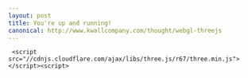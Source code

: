 ```yaml
---
layout: post
title: You're up and running!
canonical: http://www.kwallcompany.com/thought/webgl-threejs
---
```


     <script src="//cdnjs.cloudflare.com/ajax/libs/three.js/r67/three.min.js"></script><script>
<!--//--><![CDATA[// ><!--

   var scene = new THREE.Scene();
   var camera = new THREE.PerspectiveCamera(45, 640/480, 1, 1000);
   var renderer = new THREE.WebGLRenderer();
   renderer.setSize(640, 480);
   renderer.setClearColor(0x000000, 0);
   jQuery("#content article .field-name-body").append(renderer.domElement);
   jQuery("#content article .field-name-body canvas").css( {
    "margin": "1em auto",
    "display": "block"
    });

   var geometry = new THREE.BoxGeometry(1,1,1);
   var material = new THREE.MeshLambertMaterial({color: 0x00ff00});
   var cube = new THREE.Mesh(geometry, material);

   var fog = THREE.Fog(0x000000, 1, 5);
   var ambient = new THREE.AmbientLight( 0x101030 );
   var directionalLight = new THREE.DirectionalLight( 0xffffff, 0.5 );
   directionalLight.position.set( 0, 1, 0 );

   scene.add(cube);
   scene.fog = fog;
   scene.add(ambient);
   scene.add(directionalLight);

   camera.position.z = 2;
   var render = function () {
    requestAnimationFrame(render);
    cube.rotation.x += 0.01;
    cube.rotation.y += 0.01;
    renderer.render(scene, camera);
   };
   render();

//--><!]]>
</script><canvas width="1280" height="960" style="width: 640px; height: 480px; margin: 1em auto; display: block;"></canvas><p>Everything is moving away from the compiled native app and over to a more naturally cross platform ehh, platform: the web browser. While this has the advantage of (those not using IE) to have the same experience no matter what platform the site (hence to forth to be known as the webapp) is running on. This does still have some limitations. One relitively new api that has come out of this is WebGL</p>
<p><a href="http://www.khronos.org/webgl/wiki/Main_Page" target="_blank">WebGL </a>is a way for web developers to directly access the <a href="http://www.opengl.org/" target="_blank">OpenGL </a>apis. WebGL has shown some remarkable adoption over the past few years and I have to think this is due to it being based on the very stable open apis from OpenGL. If you have used OpenGL (or any 3D programming) there is alot to do before anything can be rendered to the screen. I am not talking about art assets either, I am talking about templated boilerplate code that makes this stuff very tedios to start with. Luckily there are lots of Javascript people writing libraries so I don't have to rewrite the same boiler-plate code over and over again.</p>
<h2>Enter Three.js</h2>
<p><a href="http://threejs.org/" target="_blank">Three.js is a boiler-plate framework for building WebGL</a> applications. It takes care of much of the work that normally comes from building 3D apps and you can get up and running with a few lines of code.</p>
<p>The code below is used to draw the spinning cube you see above.</p>
<pre>&lt;script src="//cdnjs.cloudflare.com/ajax/libs/three.js/r67/three.min.js"&gt;&lt;/script&gt;
&lt;script&gt;
   var scene = new THREE.Scene();
   var camera = new THREE.PerspectiveCamera(45, 640/480, 1, 1000);
   var renderer = new THREE.WebGLRenderer();
   renderer.setSize(640, 480);
   renderer.setClearColor(0x000000, 0);
   jQuery("#content article .field-name-body").append(renderer.domElement);
   jQuery("#content article .field-name-body canvas").css( {
    "margin": "1em auto",
    "display": "block"
    });

   var geometry = new THREE.BoxGeometry(1,1,1);
   var material = new THREE.MeshLambertMaterial({color: 0x00ff00});
   var cube = new THREE.Mesh(geometry, material);

   var fog = THREE.Fog(0x000000, 1, 5);
   var ambient = new THREE.AmbientLight( 0x101030 );
   var directionalLight = new THREE.DirectionalLight( 0xffffff, 0.5 );
   directionalLight.position.set( 0, 1, 0 );

   scene.add(cube);
   scene.fog = fog;
   scene.add(ambient);
   scene.add(directionalLight);

   camera.position.z = 2;
   var render = function () {
       requestAnimationFrame(render);
       cube.rotation.x += 0.01;
       cube.rotation.y += 0.01;
       renderer.render(scene, camera);
   };
   render();
&lt;/script&gt;</pre><h2>Lets dive into the code.</h2>
<pre>&lt;script src="//cdnjs.cloudflare.com/ajax/libs/three.js/r67/three.min.js"&gt;&lt;/script&gt;</pre><p>This first line just loads the current release of three.js from a cdn.</p>
<pre>   var scene = new THREE.Scene();
   var camera = new THREE.PerspectiveCamera(45, 640/480, 1, 1000);
   var renderer = new THREE.WebGLRenderer();
   renderer.setSize(640, 480);</pre><h2>Initialize!!</h2>
<p>First thing we do to initialize the scene, camera, and renderer.</p>
<ul><li>scene
<ul><li>The scene is an object that controls the 3D space that is rendered.</li>
</ul></li>
<li>camera
<ul><li>The cammera controls how the scene is rendered. Options include:
<ul><li>OrthographicCamera (no perspective, isometric view)</li>
<li>PerspectiveCamera (camera with perspective projection)</li>
</ul></li>
</ul></li>
<li>renderer
<ul><li>The renderer controls what is drawn on the screen and how. CanvasRenderer should be used in the case where WebGLRenderer is not supported. CanvasRenderer draws the scene as best as it can without GPU acceleration.</li>
</ul></li>
</ul><pre>   jQuery("#content article .field-name-body").append(renderer.domElement);
   jQuery("#content article .field-name-body canvas").css( {
    "margin": "1em auto",
    "display": "block"
    });</pre><p>The renderer will create a canvas DOM object to use to draw the scene to the browser window. However, you still have to add the canvas to the page or alternatively you can pass the canvas ellement to the renderer contructor. In this case we are using jQuery to prepend the canvas ellement into the body field of this article. We are also assigning some style to the canvas ellement.</p>
<pre>   var geometry = new THREE.BoxGeometry(1,1,1);
   var material = new THREE.MeshLambertMaterial({color: 0x00ff00});
   var cube = new THREE.Mesh(geometry, material);

   var fog = THREE.Fog(0x000000, 1, 5);
   var ambient = new THREE.AmbientLight( 0x101030 );
   var directionalLight = new THREE.DirectionalLight( 0xffffff, 0.5 );
   directionalLight.position.set( 0, 1, 0 );</pre><h2>geometry, material, and cube</h2>
<p>Geometry and matierials are used to define a renderable object in 3D space. The geometry defines the actual mesh of the object. The material defines how the object is seen. These two things are brought together to define the cube.</p>
<p>Geomety is farily simple, the material is where things get interesting. Polygon count doesn't mean nearly as much as it used to; far more impresive things are made with shaders and materials are what define how the shader interacts with the object (in this case the cube). For this simple demo I used the MeshLamertMaterial. All that means is that the object will interact with lights. There are many different things that a tallented artist can do with lights and shaders on a simple two poly plane. That however, if far beyond the scope of this post. For more on the power of shaders watch this<a href="https://www.youtube.com/watch?v=GNO_CYUjMK8" target="_blank"> talk from JSConfUS on Shaders</a>.</p>
<h2>fog, ambient, and directionalLight</h2>
<p>These are all made to make the visual more apealing. Fog creates a gradually increasing shadow (which cannot even be noticed on my cube), ambient is the natrual ambient lighting, and directionalLight is light that comes in from a set point. Light without direction has no shadows so this is important to the scene.</p>
<pre>   scene.add(cube);
   scene.fog = fog;
   scene.add(ambient);
   scene.add(directionalLight);
   camera.position.z = 2;</pre><h2>Add it all up</h2>
<p>Once everything is defined then we simply add everything to the scene. Fog is a property of the scene so it isn't added in the same way. Once everything is complete we set the cammera distance.</p>
<pre>   var render = function () {
       requestAnimationFrame(render);
       cube.rotation.x += 0.01;
       cube.rotation.y += 0.01;
       renderer.render(scene, camera);
   };
   render();</pre><h2>One more thing</h2>
<p>One more thing is required to make the scene update. If the scene had no movement then there would be no point in making it use realtime hardware processing. By creating the render function and then calling that function wth requestAnimationFrame and renderer.render we are creating the game loop and allowing updates to occur. This is why the cube is spinning.</p>
